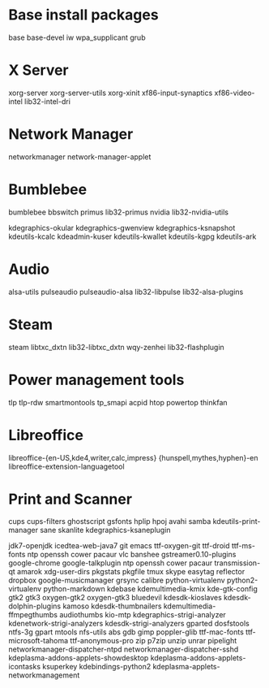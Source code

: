 # Base install packages
base base-devel iw wpa_supplicant grub

# X Server
xorg-server xorg-server-utils xorg-xinit xf86-input-synaptics xf86-video-intel lib32-intel-dri

# Network Manager
networkmanager network-manager-applet

# Bumblebee
bumblebee bbswitch primus lib32-primus nvidia lib32-nvidia-utils

kdegraphics-okular kdegraphics-gwenview kdegraphics-ksnapshot kdeutils-kcalc kdeadmin-kuser kdeutils-kwallet kdeutils-kgpg kdeutils-ark


# Audio
alsa-utils pulseaudio pulseaudio-alsa lib32-libpulse lib32-alsa-plugins

# Steam
steam libtxc_dxtn lib32-libtxc_dxtn wqy-zenhei lib32-flashplugin

# Power management tools
tlp tlp-rdw smartmontools tp_smapi acpid htop powertop thinkfan

# Libreoffice
libreoffice-{en-US,kde4,writer,calc,impress} {hunspell,mythes,hyphen}-en libreoffice-extension-languagetool

# Print and Scanner
cups cups-filters ghostscript gsfonts hplip hpoj avahi samba kdeutils-print-manager sane skanlite kdegraphics-ksaneplugin


jdk7-openjdk icedtea-web-java7 git emacs ttf-oxygen-git ttf-droid ttf-ms-fonts ntp openssh cower pacaur vlc banshee gstreamer0.10-plugins google-chrome google-talkplugin ntp openssh cower pacaur transmission-qt amarok xdg-user-dirs pkgstats pkgfile tmux skype easytag reflector dropbox google-musicmanager grsync calibre python-virtualenv python2-virtualenv python-markdown kdebase kdemultimedia-kmix kde-gtk-config gtk2 gtk3 oxygen-gtk2 oxygen-gtk3 bluedevil kdesdk-kioslaves kdesdk-dolphin-plugins kamoso kdesdk-thumbnailers kdemultimedia-ffmpegthumbs audiothumbs kio-mtp kdegraphics-strigi-analyzer kdenetwork-strigi-analyzers kdesdk-strigi-analyzers gparted dosfstools ntfs-3g gpart mtools nfs-utils abs gdb gimp poppler-glib ttf-mac-fonts ttf-microsoft-tahoma ttf-anonymous-pro zip p7zip unzip unrar pipelight networkmanager-dispatcher-ntpd networkmanager-dispatcher-sshd kdeplasma-addons-applets-showdesktop kdeplasma-addons-applets-icontasks ksuperkey kdebindings-python2 kdeplasma-applets-networkmanagement